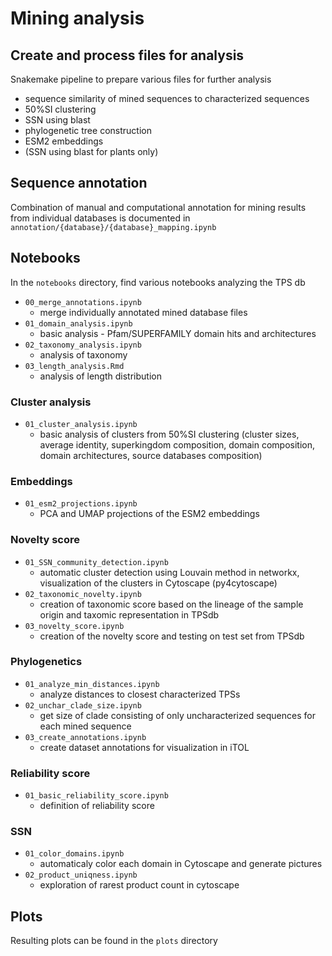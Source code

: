 # Mining analysis

## Create and process files for analysis
Snakemake pipeline to prepare various files for further analysis
- sequence similarity of mined sequences to characterized sequences
- 50%SI clustering
- SSN using blast
- phylogenetic tree construction
- ESM2 embeddings
- (SSN using blast for plants only)

## Sequence annotation
Combination of manual and computational annotation for mining results from individual databases is documented in `annotation/{database}/{database}_mapping.ipynb`

## Notebooks
In the `notebooks` directory, find various notebooks analyzing the TPS db
- `00_merge_annotations.ipynb`
    - merge individually annotated mined database files
- `01_domain_analysis.ipynb`
    - basic analysis - Pfam/SUPERFAMILY domain hits and architectures
- `02_taxonomy_analysis.ipynb`
    - analysis of taxonomy
- `03_length_analysis.Rmd`
    - analysis of length distribution

### Cluster analysis
- `01_cluster_analysis.ipynb`
    - basic analysis of clusters from 50%SI clustering (cluster sizes, average identity, superkingdom composition, domain composition, domain architectures, source databases composition)
### Embeddings
- `01_esm2_projections.ipynb`
    - PCA and UMAP projections of the ESM2 embeddings
### Novelty score
- `01_SSN_community_detection.ipynb`
    - automatic cluster detection using Louvain method in networkx, visualization of the clusters in Cytoscape (py4cytoscape)
- `02_taxonomic_novelty.ipynb`
    - creation of taxonomic score based on the lineage of the sample origin and taxomic representation in TPSdb
- `03_novelty_score.ipynb`
    - creation of the novelty score and testing on test set from TPSdb
### Phylogenetics
- `01_analyze_min_distances.ipynb`
    - analyze distances to closest characterized TPSs
- `02_unchar_clade_size.ipynb`
    - get size of clade consisting of only uncharacterized sequences for each mined sequence
- `03_create_annotations.ipynb`
    - create dataset annotations for visualization in iTOL
### Reliability score
- `01_basic_reliability_score.ipynb`
    - definition of reliability score
### SSN
- `01_color_domains.ipynb`
    - automaticaly color each domain in Cytoscape and generate pictures
- `02_product_uniqness.ipynb`
    - exploration of rarest product count in cytoscape

## Plots
Resulting plots can be found in the `plots` directory

